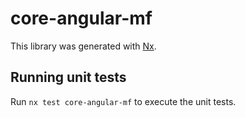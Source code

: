 # core-angular-mf

This library was generated with [Nx](https://nx.dev).

## Running unit tests

Run `nx test core-angular-mf` to execute the unit tests.
